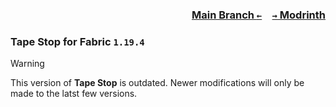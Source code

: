 ### <p align=right>[Main Branch `←`](https://github.com/KrLite/Mod.Tape-Stop)&emsp;[`→` Modrinth](https://modrinth.com/mod/tape-stop)</p>

### Tape Stop for Fabric `1.19.4`

> [!WARNING]
> This version of **Tape Stop** is outdated. Newer modifications will only be made to the latst few versions.
